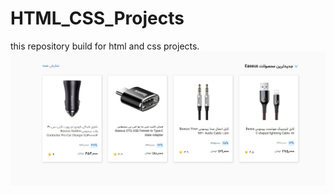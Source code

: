 # HTML_CSS_Projects
this repository build for html and css projects.
![alt text](https://github.com/Abolfazlms/HTML_CSS_Projects/blob/main/1.jpg)
